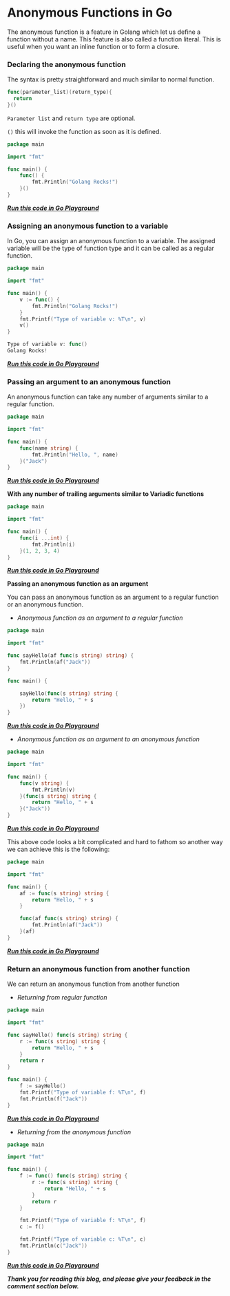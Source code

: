 # Anonymous Functions in Go

The anonymous function is a feature in Golang which let us define a function without a name. This feature is also called a function literal. This is useful when you want an inline function or to form a closure.

### Declaring the anonymous function

The syntax is pretty straightforward and much similar to normal function.

```go
func(parameter_list)(return_type){
  return
}()
```

`Parameter list` and `return type` are optional.

`()` this will invoke the function as soon as it is defined.

```go
package main

import "fmt"

func main() {
	func() {
		fmt.Println("Golang Rocks!")
	}()
}
```

[***Run this code in Go Playground***](https://play.golang.org/p/Kpnl__MXw7V)

### Assigning an anonymous function to a variable

In Go, you can assign an anonymous function to a variable. The assigned variable will be the type of function type and it can be called as a regular function.

```go
package main

import "fmt"

func main() {
	v := func() {
		fmt.Println("Golang Rocks!")
	}
	fmt.Printf("Type of variable v: %T\n", v)
	v()
}
```

```go
Type of variable v: func()
Golang Rocks!
```

[***Run this code in Go Playground***](https://play.golang.org/p/Ebz_b0v-AX-)

### Passing an argument to an anonymous function

An anonymous function can take any number of arguments similar to a regular function.

```go
package main

import "fmt"

func main() {
	func(name string) {
		fmt.Println("Hello, ", name)
	}("Jack")
}
```

[***Run this code in Go Playground***](https://play.golang.org/p/oSsoVNXmNwX)

**With any number of trailing arguments similar to Variadic functions**

```go
package main

import "fmt"

func main() {
	func(i ...int) {
		fmt.Println(i)
	}(1, 2, 3, 4)
}
```

[***Run this code in Go Playground***](https://play.golang.org/p/vMjTAcWpKec)

**Passing an anonymous function as an argument**

You can pass an anonymous function as an argument to a regular function or an anonymous function.

* *Anonymous function as an argument to a regular function*
    

```go
package main

import "fmt"

func sayHello(af func(s string) string) {
	fmt.Println(af("Jack"))
}

func main() {

	sayHello(func(s string) string {
		return "Hello, " + s
	})
}
```

[***Run this code in Go Playground***](https://play.golang.org/p/UKJB3fh9DaA)

* *Anonymous function as an argument to an anonymous function*
    

```go
package main

import "fmt"

func main() {
	func(v string) {
		fmt.Println(v)
	}(func(s string) string {
		return "Hello, " + s
	}("Jack"))
}
```

[***Run this code in Go Playground***](https://play.golang.org/p/d8dprfgLXgF)

This above code looks a bit complicated and hard to fathom so another way we can achieve this is the following:

```go
package main

import "fmt"

func main() {
	af := func(s string) string {
		return "Hello, " + s
	}

	func(af func(s string) string) {
		fmt.Println(af("Jack"))
	}(af)
}
```

[***Run this code in Go Playground***](https://play.golang.org/p/l7sP7Nz8qpw)

### Return an anonymous function from another function

We can return an anonymous function from another function

* *Returning from regular function*
    

```go
package main

import "fmt"

func sayHello() func(s string) string {
	r := func(s string) string {
		return "Hello, " + s
	}
	return r
}

func main() {
	f := sayHello()
	fmt.Printf("Type of variable f: %T\n", f)
	fmt.Println(f("Jack"))
}
```

[***Run this code in Go Playground***](https://play.golang.org/p/NY3YiPG4N9h)

* *Returning from the anonymous function*
    

```go
package main

import "fmt"

func main() {
	f := func() func(s string) string {
		r := func(s string) string {
			return "Hello, " + s
		}
		return r
	}

	fmt.Printf("Type of variable f: %T\n", f)
	c := f()

	fmt.Printf("Type of variable c: %T\n", c)
	fmt.Println(c("Jack"))
}
```

[***Run this code in Go Playground***](https://play.golang.org/p/jwfmOnhyOGh)

***Thank you for reading this blog, and please give your feedback in the comment section below.***